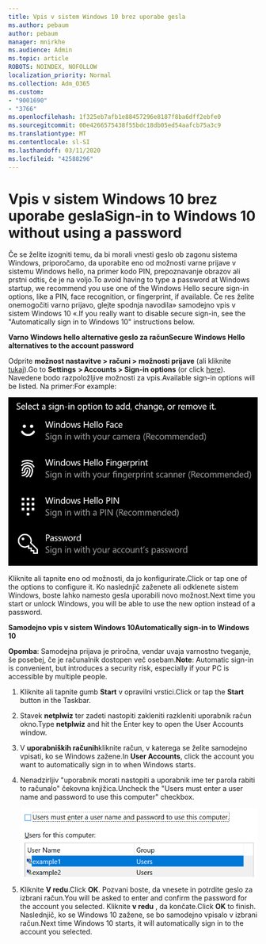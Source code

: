 ```yaml
---
title: Vpis v sistem Windows 10 brez uporabe gesla
ms.author: pebaum
author: pebaum
manager: mnirkhe
ms.audience: Admin
ms.topic: article
ROBOTS: NOINDEX, NOFOLLOW
localization_priority: Normal
ms.collection: Adm_O365
ms.custom:
- "9001690"
- "3766"
ms.openlocfilehash: 1f325eb7afb1e88457296e8187f8ba6dff2ebfe0
ms.sourcegitcommit: 00e4266575438f55bdc18db05ed54aafcb75a3c9
ms.translationtype: MT
ms.contentlocale: sl-SI
ms.lasthandoff: 03/11/2020
ms.locfileid: "42588296"
---
```

# <a name="sign-in-to-windows-10-without-using-a-password"></a><span data-ttu-id="04708-102">Vpis v sistem Windows 10 brez uporabe gesla</span><span class="sxs-lookup"><span data-stu-id="04708-102">Sign-in to Windows 10 without using a password</span></span>

<span data-ttu-id="04708-103">Če se želite izogniti temu, da bi morali vnesti geslo ob zagonu sistema Windows, priporočamo, da uporabite eno od možnosti varne prijave v sistemu Windows hello, na primer kodo PIN, prepoznavanje obrazov ali prstni odtis, če je na voljo.</span><span class="sxs-lookup"><span data-stu-id="04708-103">To avoid having to type a password at Windows startup, we recommend you use one of the Windows Hello secure sign-in options, like a PIN, face recognition, or fingerprint, if available.</span></span> <span data-ttu-id="04708-104">Če res želite onemogočiti varno prijavo, glejte spodnja navodila» samodejno vpis v sistem Windows 10 «.</span><span class="sxs-lookup"><span data-stu-id="04708-104">If you really want to disable secure sign-in, see the "Automatically sign in to Windows 10" instructions below.</span></span>

<span data-ttu-id="04708-105">**Varno Windows hello alternative geslo za račun**</span><span class="sxs-lookup"><span data-stu-id="04708-105">**Secure Windows Hello alternatives to the account password**</span></span>

<span data-ttu-id="04708-106">Odprite **možnost nastavitve > računi > možnosti prijave** (ali kliknite [tukaj](ms-settings:signinoptions?activationSource=GetHelp)).</span><span class="sxs-lookup"><span data-stu-id="04708-106">Go to **Settings  > Accounts > Sign-in options** (or click [here](ms-settings:signinoptions?activationSource=GetHelp)).</span></span> <span data-ttu-id="04708-107">Navedene bodo razpoložljive možnosti za vpis.</span><span class="sxs-lookup"><span data-stu-id="04708-107">Available sign-in options will be listed.</span></span> <span data-ttu-id="04708-108">Na primer:</span><span class="sxs-lookup"><span data-stu-id="04708-108">For example:</span></span>

![Možnosti vpisnega znaka.](media/sign-in-options.png)

<span data-ttu-id="04708-110">Kliknite ali tapnite eno od možnosti, da jo konfigurirate.</span><span class="sxs-lookup"><span data-stu-id="04708-110">Click or tap one of the options to configure it.</span></span> <span data-ttu-id="04708-111">Ko naslednjič zaženete ali odklenete sistem Windows, boste lahko namesto gesla uporabili novo možnost.</span><span class="sxs-lookup"><span data-stu-id="04708-111">Next time you start or unlock Windows, you will be able to use the new option instead of a password.</span></span> 

<span data-ttu-id="04708-112">**Samodejno vpis v sistem Windows 10**</span><span class="sxs-lookup"><span data-stu-id="04708-112">**Automatically sign-in to Windows 10**</span></span>

<span data-ttu-id="04708-113">**Opomba**: Samodejna prijava je priročna, vendar uvaja varnostno tveganje, še posebej, če je računalnik dostopen več osebam.</span><span class="sxs-lookup"><span data-stu-id="04708-113">**Note**: Automatic sign-in is convenient, but introduces a security risk, especially if your PC is accessible by multiple people.</span></span> 

1. <span data-ttu-id="04708-114">Kliknite ali tapnite gumb **Start** v opravilni vrstici.</span><span class="sxs-lookup"><span data-stu-id="04708-114">Click or tap the **Start** button in the Taskbar.</span></span>

2. <span data-ttu-id="04708-115">Stavek **netplwiz** ter zadeti nastopiti zakleniti razkleniti uporabnik račun okno.</span><span class="sxs-lookup"><span data-stu-id="04708-115">Type **netplwiz** and hit the Enter key to open the User Accounts window.</span></span>

3. <span data-ttu-id="04708-116">V **uporabniških računih**kliknite račun, v katerega se želite samodejno vpisati, ko se Windows zažene.</span><span class="sxs-lookup"><span data-stu-id="04708-116">In **User Accounts**, click the account you want to automatically sign in to when Windows starts.</span></span>

4. <span data-ttu-id="04708-117">Nenadzirljiv "uporabnik morati nastopiti a uporabnik ime ter parola rabiti to računalo" čekovna knjižica.</span><span class="sxs-lookup"><span data-stu-id="04708-117">Uncheck the "Users must enter a user name and password to use this computer" checkbox.</span></span>

    ![Uporabnik morati nastopiti a username ter parola predkupna pravica.](media/users-must-enter-username.png)

5. <span data-ttu-id="04708-119">Kliknite **V redu**.</span><span class="sxs-lookup"><span data-stu-id="04708-119">Click **OK**.</span></span> <span data-ttu-id="04708-120">Pozvani boste, da vnesete in potrdite geslo za izbrani račun.</span><span class="sxs-lookup"><span data-stu-id="04708-120">You will be asked to enter and confirm the password for the account you selected.</span></span> <span data-ttu-id="04708-121">Kliknite **v redu** , da končate.</span><span class="sxs-lookup"><span data-stu-id="04708-121">Click **OK** to finish.</span></span> <span data-ttu-id="04708-122">Naslednjič, ko se Windows 10 zažene, se bo samodejno vpisalo v izbrani račun.</span><span class="sxs-lookup"><span data-stu-id="04708-122">Next time Windows 10 starts, it will automatically sign in to the account you selected.</span></span>
